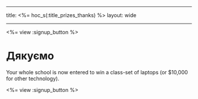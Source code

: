 * * *

title: <%= hoc_s(:title_prizes_thanks) %> layout: wide

* * *

<%= view :signup_button %>

# Дякуємо

Your whole school is now entered to win a class-set of laptops (or $10,000 for other technology).

<%= view :signup_button %>